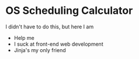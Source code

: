 # OS Scheduling Calculator

I didn't have to do this, but here I am
- Help me
- I suck at front-end web development
- Jinja's my only friend